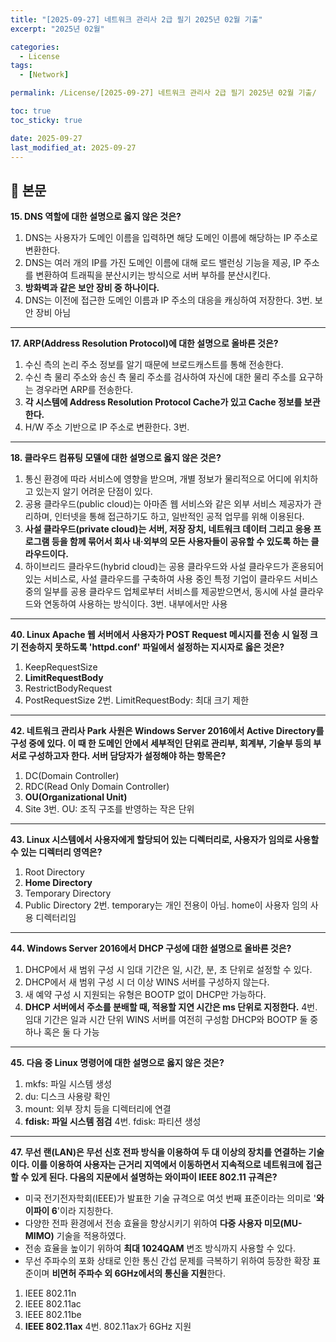 ```yaml
---
title: "[2025-09-27] 네트워크 관리사 2급 필기 2025년 02월 기출"
excerpt: "2025년 02월"

categories:
  - License
tags:
  - [Network]

permalink: /License/[2025-09-27] 네트워크 관리사 2급 필기 2025년 02월 기출/

toc: true
toc_sticky: true

date: 2025-09-27
last_modified_at: 2025-09-27
---
```


## 🦥 본문

**15. DNS 역할에 대한 설명으로 옳지 않은 것은?**

1. DNS는 사용자가 도메인 이름을 입력하면 해당 도메인 이름에 해당하는 IP 주소로 변환한다.
2. DNS는 여러 개의 IP를 가진 도메인 이름에 대해 로드 밸런싱 기능을 제공, IP 주소를 변환하여 트래픽을 분산시키는 방식으로 서버 부하를 분산시킨다.
3. **방화벽과 같은 보안 장비 중 하나이다.**
4. DNS는 이전에 접근한 도메인 이름과 IP 주소의 대응을 캐싱하여 저장한다.
3번. 보안 장비 아님

---

**17. ARP(Address Resolution Protocol)에 대한 설명으로 올바른 것은?**

1. 수신 측의 논리 주소 정보를 알기 때문에 브로드캐스트를 통해 전송한다.
2. 수신 측 물리 주소와 송신 측 물리 주소를 검사하여 자신에 대한 물리 주소를 요구하는 경우라면 ARP를 전송한다.
3. **각 시스템에 Address Resolution Protocol Cache가 있고 Cache 정보를 보관한다.**
4. H/W 주소 기반으로 IP 주소로 변환한다.
3번.

---

**18. 클라우드 컴퓨팅 모델에 대한 설명으로 옳지 않은 것은?**

1. 통신 환경에 따라 서비스에 영향을 받으며, 개별 정보가 물리적으로 어디에 위치하고 있는지 알기 어려운 단점이 있다.
2. 공용 클라우드(public cloud)는 아마존 웹 서비스와 같은 외부 서비스 제공자가 관리하며, 인터넷을 통해 접근하기도 하고, 일반적인 공적 업무를 위해 이용된다.
3. **사설 클라우드(private cloud)는 서버, 저장 장치, 네트워크 데이터 그리고 응용 프로그램 등을 함께 묶어서 회사 내·외부의 모든 사용자들이 공유할 수 있도록 하는 클라우드이다.**
4. 하이브리드 클라우드(hybrid cloud)는 공용 클라우드와 사설 클라우드가 혼용되어 있는 서비스로, 사설 클라우드를 구축하여 사용 중인 특정 기업이 클라우드 서비스 중의 일부를 공용 클라우드 업체로부터 서비스를 제공받으면서, 동시에 사설 클라우드와 연동하여 사용하는 방식이다.
3번. 내부에서만 사용

---

**40. Linux Apache 웹 서버에서 사용자가 POST Request 메시지를 전송 시 일정 크기 전송하지 못하도록 'httpd.conf' 파일에서 설정하는 지시자로 옳은 것은?**

1. KeepRequestSize
2. **LimitRequestBody**
3. RestrictBodyRequest
4. PostRequestSize
2번. LimitRequestBody: 최대 크기 제한

---

**42. 네트워크 관리사 Park 사원은 Windows Server 2016에서 Active Directory를 구성 중에 있다. 이 때 한 도메인 안에서 세부적인 단위로 관리부, 회계부, 기술부 등의 부서로 구성하고자 한다. 서버 담당자가 설정해야 하는 항목은?**

1. DC(Domain Controller)
2. RDC(Read Only Domain Controller)
3. **OU(Organizational Unit)**
4. Site
3번. OU: 조직 구조를 반영하는 작은 단위

---

**43. Linux 시스템에서 사용자에게 할당되어 있는 디렉터리로, 사용자가 임의로 사용할 수 있는 디렉터리 영역은?**

1. Root Directory
2. **Home Directory**
3. Temporary Directory
4. Public Directory
2번. temporary는 개인 전용이 아님. home이 사용자 임의 사용 디렉터리임

---

**44. Windows Server 2016에서 DHCP 구성에 대한 설명으로 올바른 것은?**

1. DHCP에서 새 범위 구성 시 임대 기간은 일, 시간, 분, 초 단위로 설정할 수 있다.
2. DHCP에서 새 범위 구성 시 더 이상 WINS 서버를 구성하지 않는다.
3. 새 예약 구성 시 지원되는 유형은 BOOTP 없이 DHCP만 가능하다.
4. **DHCP 서버에서 주소를 분배할 때, 적용할 지연 시간은 ms 단위로 지정한다.**
4번.
임대 기간은 일과 시간 단위
WINS 서버를 여전히 구성함
DHCP와 BOOTP 둘 중 하나 혹은 둘 다 가능

---

**45. 다음 중 Linux 명령어에 대한 설명으로 옳지 않은 것은?**

1. mkfs: 파일 시스템 생성
2. du: 디스크 사용량 확인
3. mount: 외부 장치 등을 디렉터리에 연결
4. **fdisk: 파일 시스템 점검**
4번. fdisk: 파티션 생성

---

**47. 무선 랜(LAN)은 무선 신호 전파 방식을 이용하여 두 대 이상의 장치를 연결하는 기술이다. 이를 이용하여 사용자는 근거리 지역에서 이동하면서 지속적으로 네트워크에 접근할 수 있게 된다. 다음의 지문에서 설명하는 와이파이 IEEE 802.11 규격은?**

- 미국 전기전자학회(IEEE)가 발표한 기술 규격으로 여섯 번째 표준이라는 의미로 '**와이파이 6**'이라 지칭한다.
- 다양한 전파 환경에서 전송 효율을 향상시키기 위하여 **다중 사용자 미모(MU-MIMO)** 기술을 적용하였다.
- 전송 효율을 높이기 위하여 **최대 1024QAM** 변조 방식까지 사용할 수 있다.
- 무선 주파수의 포화 상태로 인한 통신 간섭 문제를 극복하기 위하여 등장한 확장 표준이며 **비면허 주파수 외 6GHz에서의 통신을 지원**한다.
1. IEEE 802.11n
2. IEEE 802.11ac
3. IEEE 802.11be
4. **IEEE 802.11ax**
4번. 802.11ax가 6GHz 지원